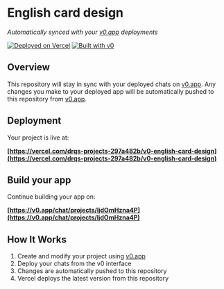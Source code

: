 # English card design

*Automatically synced with your [v0.app](https://v0.app) deployments*

[![Deployed on Vercel](https://img.shields.io/badge/Deployed%20on-Vercel-black?style=for-the-badge&logo=vercel)](https://vercel.com/drqs-projects-297a482b/v0-english-card-design)
[![Built with v0](https://img.shields.io/badge/Built%20with-v0.app-black?style=for-the-badge)](https://v0.app/chat/projects/ljdOmHzna4P)

## Overview

This repository will stay in sync with your deployed chats on [v0.app](https://v0.app).
Any changes you make to your deployed app will be automatically pushed to this repository from [v0.app](https://v0.app).

## Deployment

Your project is live at:

**[https://vercel.com/drqs-projects-297a482b/v0-english-card-design](https://vercel.com/drqs-projects-297a482b/v0-english-card-design)**

## Build your app

Continue building your app on:

**[https://v0.app/chat/projects/ljdOmHzna4P](https://v0.app/chat/projects/ljdOmHzna4P)**

## How It Works

1. Create and modify your project using [v0.app](https://v0.app)
2. Deploy your chats from the v0 interface
3. Changes are automatically pushed to this repository
4. Vercel deploys the latest version from this repository